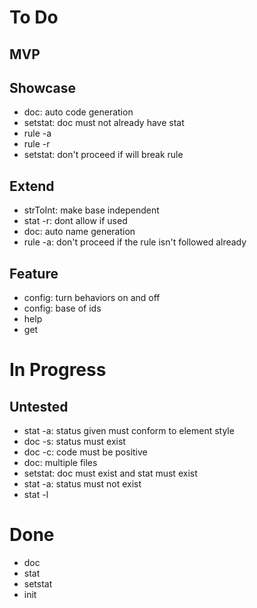 # To Do

## MVP

## Showcase

- doc: auto code generation
- setstat: doc must not already have stat
- rule -a
- rule -r
- setstat: don't proceed if will break rule

## Extend

- strToInt: make base independent
- stat -r: dont allow if used
- doc: auto name generation
- rule -a: don't proceed if the rule isn't followed already

## Feature

- config: turn behaviors on and off
- config: base of ids
- help
- get

# In Progress



## Untested

- stat -a: status given must conform to element style
- doc -s: status must exist
- doc -c: code must be positive
- doc: multiple files
- setstat: doc must exist and stat must exist
- stat -a: status must not exist
- stat -l

# Done

- doc
- stat
- setstat
- init